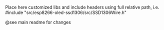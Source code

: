Place here customized libs and include headers using full relative path, i.e. 
#include "src/esp8266-oled-ssd1306/src/SSD1306Wire.h"

@see main readme for changes

